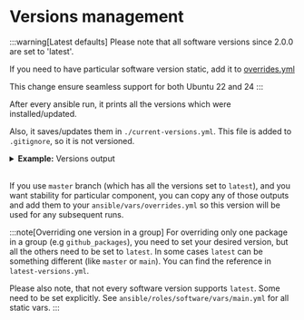 # Versions management

:::warning[Latest defaults]
Please note that all software versions since 2.0.0 are set to 'latest'.

If you need to have particular software version static, add it to [overrides.yml](./variables)

This change ensure seamless support for both Ubuntu 22 and 24
:::

After every ansible run, it prints all the versions which were installed/updated.

Also, it saves/updates them in `./current-versions.yml`. This file is added to `.gitignore`, so it is not versioned.

<details>
  <summary><b>Example:</b> Versions output</summary>
  <div align="center">
    <img src="https://ziwi01.github.io/proveasio/assets/versions.png" />
  </div>
</details>
<br />

If you use `master` branch (which has all the versions set to `latest`), and you want stability for particular component, you can copy any of those outputs and add them to your `ansible/vars/overrides.yml` so this version will be used for any subsequent runs.

:::note[Overriding one version in a group]
For overriding only one package in a group (e.g `github_packages`), you need to set your desired version, but all the others need to be set to `latest`. In some cases `latest` can be something different (like `master` or `main`). You can find the reference in `latest-versions.yml`.

Please also note, that not every software version supports `latest`. Some need to be set explicitly. See `ansible/roles/software/vars/main.yml` for all static vars.
:::

